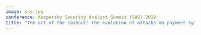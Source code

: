 ```yaml
---
image: sas.jpg
conference: Kaspersky Security Analyst Summit (SAS) 2019
title: "The art of the cashout: the evolution of attacks on payment systems"
---
```

